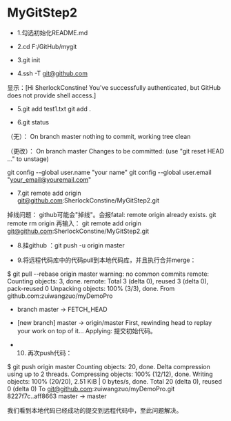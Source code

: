 # MyGitStep2
* 1.勾选初始化README.md

* 2.cd F:/GitHub/mygit

* 3.git init

* 4.ssh -T git@github.com

显示：[Hi SherlockConstine! You've successfully authenticated, but GitHub does not provide shell access.]

* 5.git add test1.txt
    git add .


* 6.git status

（无）：
On branch master
nothing to commit, working tree clean

（更改）：
On branch master
Changes to be committed:
  (use "git reset HEAD <file>..." to unstage)

git config --global user.name "your name"
git config --global user.email "your_email@youremail.com"

* 7.git remote add origin git@github.com:SherlockConstine/MyGitStep2.git

掉线问题：
github可能会"掉线"。会报fatal: remote origin already exists.
git remote rm origin 
再输入：
git remote add origin git@github.com:SherlockConstine/MyGitStep2.git

* 8.挂github ：git push -u origin master


* 9.将远程代码库中的代码pull到本地代码库，并且执行合并merge：

$ git pull --rebase origin master
warning: no common commits
remote: Counting objects: 3, done.
remote: Total 3 (delta 0), reused 3 (delta 0), pack-reused 0
Unpacking objects: 100% (3/3), done.
From github.com:zuiwangzuo/myDemoPro
 * branch            master     -> FETCH_HEAD
 * [new branch]      master     -> origin/master
First, rewinding head to replay your work on top of it...
Applying: 提交初始代码。

* 10. 再次push代码：

$ git push origin master
Counting objects: 20, done.
Delta compression using up to 2 threads.
Compressing objects: 100% (12/12), done.
Writing objects: 100% (20/20), 2.51 KiB | 0 bytes/s, done.
Total 20 (delta 0), reused 0 (delta 0)
To git@github.com:zuiwangzuo/myDemoPro.git
   8227f7c..aff8663  master -> master


我们看到本地代码已经成功的提交到远程代码中，至此问题解决。


